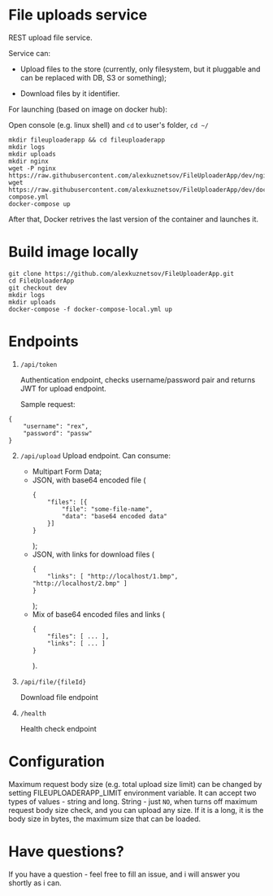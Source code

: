 # File uploads service

REST upload file service.

Service can:

 - Upload files to the store (currently, only filesystem, but it pluggable and can be replaced with DB, S3 or something);
 
 - Download files by it identifier.

For launching (based on image on docker hub):

Open console (e.g. linux shell) and `cd` to user's folder, ``` cd ~/ ```

```
mkdir fileuploaderapp && cd fileuploaderapp 
mkdir logs
mkdir uploads
mkdir nginx
wget -P nginx https://raw.githubusercontent.com/alexkuznetsov/FileUploaderApp/dev/nginx/nginx.conf
wget https://raw.githubusercontent.com/alexkuznetsov/FileUploaderApp/dev/docker-compose.yml
docker-compose up
```

After that, Docker retrives the last version of the container and launches it.

Build image locally
===================

```
git clone https://github.com/alexkuznetsov/FileUploaderApp.git
cd FileUploaderApp
git checkout dev
mkdir logs
mkdir uploads
docker-compose -f docker-compose-local.yml up
```

Endpoints
===========

1.  ```/api/token```

    Authentication endpoint, checks username/password pair and returns JWT for upload endpoint.

    Sample request: 
```
{
    "username": "rex", 
    "password": "passw" 
} 
```

2. ```/api/upload```
    Upload endpoint. Can consume:
    
    - Multipart Form Data;
    - JSON, with base64 encoded file ( 
        ``` 
        { 
            "files": [{ 
                "file": "some-file-name", 
                "data": "base64 encoded data" 
            }] 
        }  
        ``` 
        );
    - JSON, with links for download files (  
        ```
        { 
            "links": [ "http://localhost/1.bmp", "http://localhost/2.bmp" ] 
        }
        ``` 
        );
    - Mix of base64 encoded files and links ( 
        ```
        { 
            "files": [ ... ], 
            "links": [ ... ] 
        }
        ``` 
        ).

3. ```/api/file/{fileId}```

    Download file endpoint

4. ```/health```
    
    Health check endpoint

Configuration
===============

Maximum request body size (e.g. total upload size limit) can be changed by setting FILEUPLOADERAPP_LIMIT environment variable.
It can accept two types of values - string and long. String - just `NO`, when turns off maximum request body size check, and you can upload any size.
If it is a long, it is the body size in bytes, the maximum size that can be loaded.

Have questions?
===============
If you have a question - feel free to fill an issue, and i will answer you shortly as i can.

